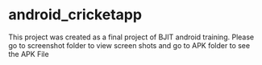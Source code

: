 # android_cricketapp
This project was created as a final project of BJIT android training. 
Please go to screenshot folder to view screen shots and go to APK folder  to see the APK File

